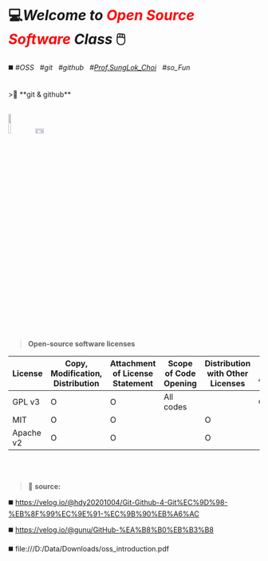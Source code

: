# 💻*Welcome to <span style="color:red">Open Source Software</span> Class* 🖱️
◼️  #_OSS_ &nbsp; #_git_ &nbsp; #_github_ &nbsp; #_<u>Prof.SungLok_Choi</u>_ &nbsp; #_so_Fun_

<br/>
>🧰 **git & github**

<br/> <img src= "https://user-images.githubusercontent.com/83863024/190065190-7b61dc7e-f09c-46ca-84e1-184bac152496.png" width=10% height=10%>
<img src= "https://user-images.githubusercontent.com/83863024/190071770-73ad58c7-4371-4037-9b4e-4511eab39f78.png" width=18% height=5%>

<br/>
<br/>

> **Open-source software licenses**

|License|Copy, Modification, Distribution|Attachment of License Statement|Scope of Code Opening|Distribution with Other Licenses|Notice of Amendments|
|------|---|---|---|---|---|
|GPL v3 | O | O | All codes |  | O |
|MIT| O | O |  | O | |
|Apache v2| O | O |  | O |  |

<br/> 
<br/>

>📁 **source:** 

◼️ https://velog.io/@hdy20201004/Git-Github-4-Git%EC%9D%98-%EB%8F%99%EC%9E%91-%EC%9B%90%EB%A6%AC

◼️ https://velog.io/@gunu/GitHub-%EA%B8%B0%EB%B3%B8

◼️ file:///D:/Data/Downloads/oss_introduction.pdf 


